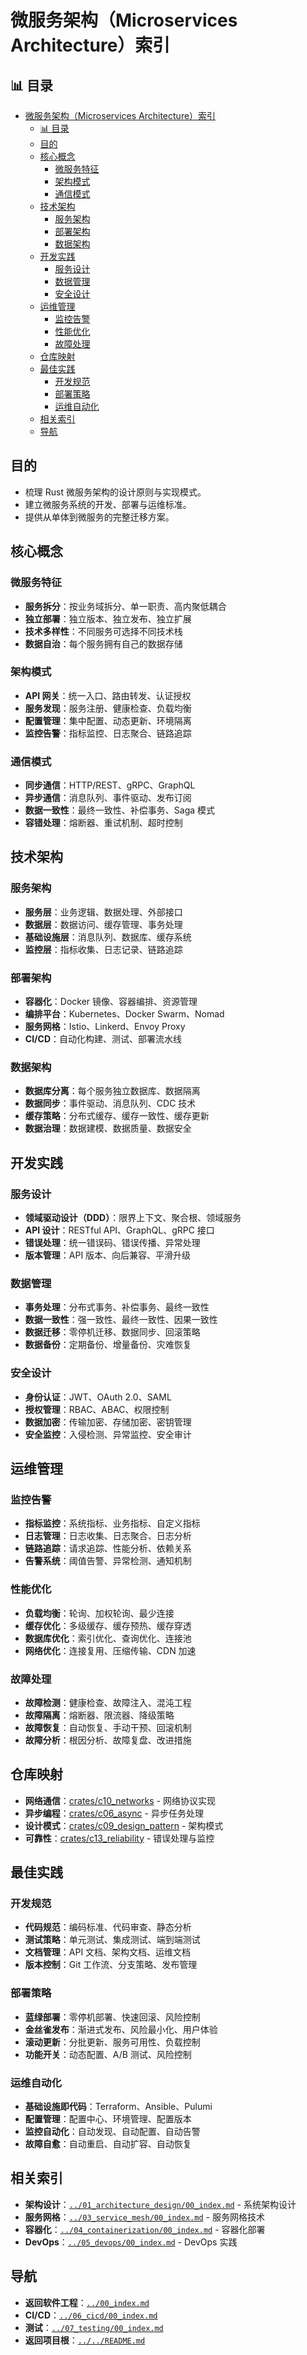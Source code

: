 ﻿# 微服务架构（Microservices Architecture）索引


## 📊 目录

- [微服务架构（Microservices Architecture）索引](#微服务架构microservices-architecture索引)
  - [📊 目录](#-目录)
  - [目的](#目的)
  - [核心概念](#核心概念)
    - [微服务特征](#微服务特征)
    - [架构模式](#架构模式)
    - [通信模式](#通信模式)
  - [技术架构](#技术架构)
    - [服务架构](#服务架构)
    - [部署架构](#部署架构)
    - [数据架构](#数据架构)
  - [开发实践](#开发实践)
    - [服务设计](#服务设计)
    - [数据管理](#数据管理)
    - [安全设计](#安全设计)
  - [运维管理](#运维管理)
    - [监控告警](#监控告警)
    - [性能优化](#性能优化)
    - [故障处理](#故障处理)
  - [仓库映射](#仓库映射)
  - [最佳实践](#最佳实践)
    - [开发规范](#开发规范)
    - [部署策略](#部署策略)
    - [运维自动化](#运维自动化)
  - [相关索引](#相关索引)
  - [导航](#导航)


## 目的

- 梳理 Rust 微服务架构的设计原则与实现模式。
- 建立微服务系统的开发、部署与运维标准。
- 提供从单体到微服务的完整迁移方案。

## 核心概念

### 微服务特征

- **服务拆分**：按业务域拆分、单一职责、高内聚低耦合
- **独立部署**：独立版本、独立发布、独立扩展
- **技术多样性**：不同服务可选择不同技术栈
- **数据自治**：每个服务拥有自己的数据存储

### 架构模式

- **API 网关**：统一入口、路由转发、认证授权
- **服务发现**：服务注册、健康检查、负载均衡
- **配置管理**：集中配置、动态更新、环境隔离
- **监控告警**：指标监控、日志聚合、链路追踪

### 通信模式

- **同步通信**：HTTP/REST、gRPC、GraphQL
- **异步通信**：消息队列、事件驱动、发布订阅
- **数据一致性**：最终一致性、补偿事务、Saga 模式
- **容错处理**：熔断器、重试机制、超时控制

## 技术架构

### 服务架构

- **服务层**：业务逻辑、数据处理、外部接口
- **数据层**：数据访问、缓存管理、事务处理
- **基础设施层**：消息队列、数据库、缓存系统
- **监控层**：指标收集、日志记录、链路追踪

### 部署架构

- **容器化**：Docker 镜像、容器编排、资源管理
- **编排平台**：Kubernetes、Docker Swarm、Nomad
- **服务网格**：Istio、Linkerd、Envoy Proxy
- **CI/CD**：自动化构建、测试、部署流水线

### 数据架构

- **数据库分离**：每个服务独立数据库、数据隔离
- **数据同步**：事件驱动、消息队列、CDC 技术
- **缓存策略**：分布式缓存、缓存一致性、缓存更新
- **数据治理**：数据建模、数据质量、数据安全

## 开发实践

### 服务设计

- **领域驱动设计（DDD）**：限界上下文、聚合根、领域服务
- **API 设计**：RESTful API、GraphQL、gRPC 接口
- **错误处理**：统一错误码、错误传播、异常处理
- **版本管理**：API 版本、向后兼容、平滑升级

### 数据管理

- **事务处理**：分布式事务、补偿事务、最终一致性
- **数据一致性**：强一致性、最终一致性、因果一致性
- **数据迁移**：零停机迁移、数据同步、回滚策略
- **数据备份**：定期备份、增量备份、灾难恢复

### 安全设计

- **身份认证**：JWT、OAuth 2.0、SAML
- **授权管理**：RBAC、ABAC、权限控制
- **数据加密**：传输加密、存储加密、密钥管理
- **安全监控**：入侵检测、异常监控、安全审计

## 运维管理

### 监控告警

- **指标监控**：系统指标、业务指标、自定义指标
- **日志管理**：日志收集、日志聚合、日志分析
- **链路追踪**：请求追踪、性能分析、依赖关系
- **告警系统**：阈值告警、异常检测、通知机制

### 性能优化

- **负载均衡**：轮询、加权轮询、最少连接
- **缓存优化**：多级缓存、缓存预热、缓存穿透
- **数据库优化**：索引优化、查询优化、连接池
- **网络优化**：连接复用、压缩传输、CDN 加速

### 故障处理

- **故障检测**：健康检查、故障注入、混沌工程
- **故障隔离**：熔断器、限流器、降级策略
- **故障恢复**：自动恢复、手动干预、回滚机制
- **故障分析**：根因分析、故障复盘、改进措施

## 仓库映射

- **网络通信**：[crates/c10_networks](../../../crates/c10_networks/) - 网络协议实现
- **异步编程**：[crates/c06_async](../../../crates/c06_async/) - 异步任务处理
- **设计模式**：[crates/c09_design_pattern](../../../crates/c09_design_pattern/) - 架构模式
- **可靠性**：[crates/c13_reliability](../../../crates/c13_reliability/) - 错误处理与监控

## 最佳实践

### 开发规范

- **代码规范**：编码标准、代码审查、静态分析
- **测试策略**：单元测试、集成测试、端到端测试
- **文档管理**：API 文档、架构文档、运维文档
- **版本控制**：Git 工作流、分支策略、发布管理

### 部署策略

- **蓝绿部署**：零停机部署、快速回滚、风险控制
- **金丝雀发布**：渐进式发布、风险最小化、用户体验
- **滚动更新**：分批更新、服务可用性、负载控制
- **功能开关**：动态配置、A/B 测试、风险控制

### 运维自动化

- **基础设施即代码**：Terraform、Ansible、Pulumi
- **配置管理**：配置中心、环境管理、配置版本
- **监控自动化**：自动发现、自动配置、自动告警
- **故障自愈**：自动重启、自动扩容、自动恢复

## 相关索引

- **架构设计**：[`../01_architecture_design/00_index.md`](../01_architecture_design/00_index.md) - 系统架构设计
- **服务网格**：[`../03_service_mesh/00_index.md`](../03_service_mesh/00_index.md) - 服务网格技术
- **容器化**：[`../04_containerization/00_index.md`](../04_containerization/00_index.md) - 容器化部署
- **DevOps**：[`../05_devops/00_index.md`](../05_devops/00_index.md) - DevOps 实践

## 导航

- **返回软件工程**：[`../00_index.md`](../00_index.md)
- **CI/CD**：[`../06_cicd/00_index.md`](../06_cicd/00_index.md)
- **测试**：[`../07_testing/00_index.md`](../07_testing/00_index.md)
- **返回项目根**：[`../../README.md`](../../README.md)
